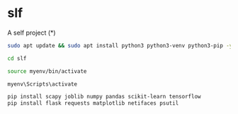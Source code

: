 # slf
A self project (*)

```bash
sudo apt update && sudo apt install python3 python3-venv python3-pip -y
```
```bash
cd slf
```
```bash
source myenv/bin/activate
```
```bash
myenv\Scripts\activate
```
```bash
pip install scapy joblib numpy pandas scikit-learn tensorflow
pip install flask requests matplotlib netifaces psutil
```
